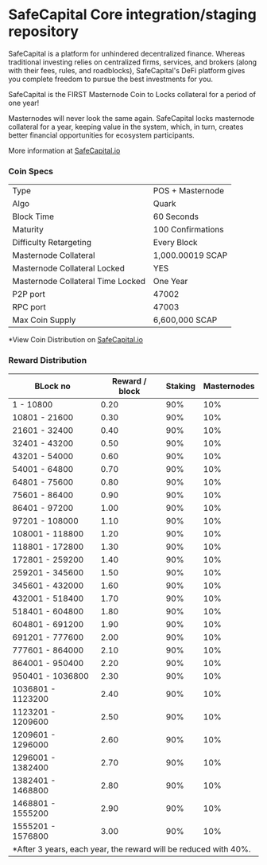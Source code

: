 SafeCapital Core integration/staging repository
=====================================

SafeCapital is a platform for unhindered decentralized finance. Whereas traditional investing relies on centralized firms, services, and brokers (along with their fees, rules, and roadblocks), SafeCapital's DeFi platform gives you complete freedom to pursue the best investments for you. 

SafeCapital is the FIRST Masternode Coin to Locks collateral for a period of one year!

Masternodes will never look the same again.
SafeCapital locks masternode collateral for a year, keeping value in the system, which, in turn, creates better financial opportunities for ecosystem participants. 

More information at [SafeCapital.io](https://www.SafeCapital.io)

### Coin Specs

<table>
<tr><td>Type</td><td>POS + Masternode</td></tr>
<tr><td>Algo</td><td>Quark</td></tr>
<tr><td>Block Time</td><td>60 Seconds</td></tr>
<tr><td>Maturity</td><td>100 Confirmations</td></tr>
<tr><td>Difficulty Retargeting</td><td>Every Block</td></tr>
<tr><td>Masternode Collateral</td><td>1,000.00019 SCAP</td></tr>
<tr><td>Masternode Collateral Locked</td><td>YES</td></tr>
<tr><td>Masternode Collateral Time Locked</td><td>One Year</td></tr>
<tr><td>P2P port</td><td>47002</td></tr>
<tr><td>RPC port</td><td>47003</td></tr>
<tr><td>Max Coin Supply</td><td>6,600,000 SCAP</td></tr>
</table>

*View Coin Distribution on [SafeCapital.io](https://www.safecapital.io/#token-distribution)

### Reward Distribution


<table>
<thead>
<tr>
<th scope="col">BLock no</th>
<th scope="col">Reward / block</th>
<th scope="col">Staking</th>
<th scope="col">Masternodes</th> 
</tr>
</thead>
<tbody>
<tr><td>1 - 10800</td><td>0.20</td><td>90%</td><td>10%</td></tr>
<tr><td>10801 - 21600</td><td>0.30</td><td>90%</td><td>10%</td></tr>
<tr><td>21601 - 32400</td><td>0.40</td><td>90%</td><td>10%</td></tr>
<tr><td>32401 - 43200</td><td>0.50</td><td>90%</td><td>10%</td></tr>
<tr><td>43201 - 54000</td><td>0.60</td><td>90%</td><td>10%</td></tr>
<tr><td>54001 - 64800</td><td>0.70</td><td>90%</td><td>10%</td></tr>
<tr><td>64801 - 75600</td><td>0.80</td><td>90%</td><td>10%</td></tr>
<tr><td>75601 - 86400</td><td>0.90</td><td>90%</td><td>10%</td></tr>
<tr><td>86401 - 97200</td><td>1.00</td><td>90%</td><td>10%</td></tr>
<tr><td>97201 - 108000</td><td>1.10</td><td>90%</td><td>10%</td></tr>
<tr><td>108001 - 118800</td><td>1.20</td><td>90%</td><td>10%</td></tr>
<tr><td>118801 - 172800</td><td>1.30</td><td>90%</td><td>10%</td></tr>
<tr><td>172801 - 259200</td><td>1.40</td><td>90%</td><td>10%</td></tr>
<tr><td>259201 - 345600</td><td>1.50</td><td>90%</td><td>10%</td></tr>
<tr><td>345601 - 432000</td><td>1.60</td><td>90%</td><td>10%</td></tr>
<tr><td>432001 - 518400</td><td>1.70</td><td>90%</td><td>10%</td></tr>
<tr><td>518401 - 604800</td><td>1.80</td><td>90%</td><td>10%</td></tr>
<tr><td>604801 - 691200</td><td>1.90</td><td>90%</td><td>10%</td></tr>
<tr><td>691201 - 777600</td><td>2.00</td><td>90%</td><td>10%</td></tr>
<tr><td>777601 - 864000</td><td>2.10</td><td>90%</td><td>10%</td></tr>
<tr><td>864001 - 950400</td><td>2.20</td><td>90%</td><td>10%</td></tr>
<tr><td>950401 - 1036800</td><td>2.30</td><td>90%</td><td>10%</td></tr>
<tr><td>1036801 - 1123200</td><td>2.40</td><td>90%</td><td>10%</td></tr>
<tr><td>1123201 - 1209600</td><td>2.50</td><td>90%</td><td>10%</td></tr>
<tr><td>1209601 - 1296000</td><td>2.60</td><td>90%</td><td>10%</td></tr>
<tr><td>1296001 - 1382400</td><td>2.70</td><td>90%</td><td>10%</td></tr>
<tr><td>1382401 - 1468800</td><td>2.80</td><td>90%</td><td>10%</td></tr>
<tr><td>1468801 - 1555200</td><td>2.90</td><td>90%</td><td>10%</td></tr>
<tr><td>1555201 - 1576800</td><td>3.00</td><td>90%</td><td>10%</td></tr>
<tr><td colspan=4>*After 3 years, each year, the reward will be reduced with 40%.</td></tr>
</tbody>
</table>
